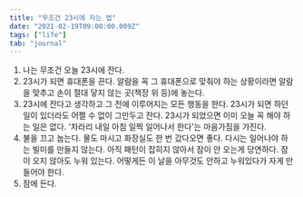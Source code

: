 ```yaml
---
title: "무조건 23시에 자는 법"
date: "2021-02-19T09:00:00.009Z"
tags: ["life"]
tab: "journal"
---
```


1. 나는 무조건 오늘 23시에 잔다.
2. 23시가 되면 휴대폰을 끈다. 알람을 꼭 그 휴대폰으로 맞춰야 하는 상황이라면 알람을 맞추고 손이 절대 닿지 않는 곳(책장 위 등)에 놓는다.
3. 23시에 잔다고 생각하고 그 전에 이루어지는 모든 행동을 한다. 23시가 되면 하던 일이 있더라도 어쩔 수 없이 그만두고 잔다. 23시가 되었으면 이미 오늘 꼭 해야 하는 일은 없다. '차라리 내일 아침 일찍 일어나서 한다'는 마음가짐을 가진다.
4. 불을 끄고 눕는다. 물도 마시고 화장실도 한 번 갔다오면 좋다. 다시는 일어나야 하는 빌미를 만들지 않는다. 아직 패턴이 잡히지 않아서 잠이 안 오는게 당연하다. 잠이 오지 않아도 누워 있는다. 어떻게든 이 날을 아무것도 안하고 누워있다가 자게 만들어야 한다.
5. 잠에 든다.
